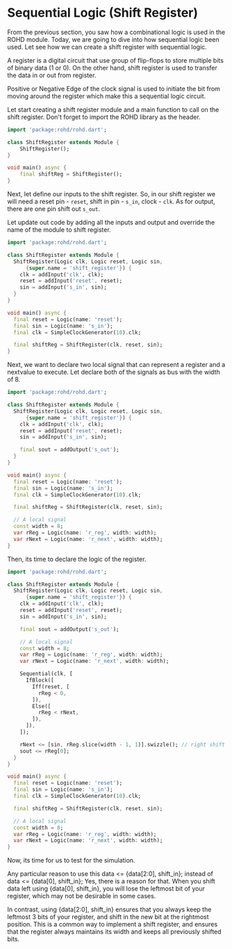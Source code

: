 # Sequential Logic (Shift Register)

From the previous section, you saw how a combinational logic is used in the ROHD module. Today, we are going to dive into how sequential logic been used. Let see how we can create a shift register with sequential logic. 

A register is a digital circuit that use group of flip-flops to store multiple bits of binary data (1 or 0). On the other hand, shift register is used to transfer the data in or out from register. 

Positive or Negative Edge of the clock signal is used to initiate the bit from moving around the register which make this a sequential logic circuit.

Let start creating a shift register module and a main function to call on the shift register. Don't forget to import the ROHD library as the header.

```dart
import 'package:rohd/rohd.dart';

class ShiftRegister extends Module {
    ShiftRegister();
}

void main() async {
    final shiftReg = ShiftRegister();
}
```

Next, let define our inputs to the shift register. So, in our shift register we will need a reset pin - `reset`, shift in pin - `s_in`, clock - `clk`. As for output, there are one pin shift out `s_out`.

Let update out code by adding all the inputs and output and override the name of the module to shift register. 


```dart
import 'package:rohd/rohd.dart';

class ShiftRegister extends Module {
  ShiftRegister(Logic clk, Logic reset, Logic sin,
      {super.name = 'shift_register'}) {
    clk = addInput('clk', clk);
    reset = addInput('reset', reset);
    sin = addInput('s_in', sin);
  }
}

void main() async {
  final reset = Logic(name: 'reset');
  final sin = Logic(name: 's_in');
  final clk = SimpleClockGenerator(10).clk;

  final shiftReg = ShiftRegister(clk, reset, sin);
}
```

Next, we want to declare two local signal that can represent a register and a nextvalue to execute. Let declare both of the signals as bus with the width of 8.

```dart
import 'package:rohd/rohd.dart';

class ShiftRegister extends Module {
  ShiftRegister(Logic clk, Logic reset, Logic sin,
      {super.name = 'shift_register'}) {
    clk = addInput('clk', clk);
    reset = addInput('reset', reset);
    sin = addInput('s_in', sin);

    final sout = addOutput('s_out');
  }
}

void main() async {
  final reset = Logic(name: 'reset');
  final sin = Logic(name: 's_in');
  final clk = SimpleClockGenerator(10).clk;

  final shiftReg = ShiftRegister(clk, reset, sin);

  // A local signal
  const width = 8;
  var rReg = Logic(name: 'r_reg', width: width);
  var rNext = Logic(name: 'r_next', width: width); 
}
```

Then, its time to declare the logic of the register. 

```dart
import 'package:rohd/rohd.dart';

class ShiftRegister extends Module {
  ShiftRegister(Logic clk, Logic reset, Logic sin,
      {super.name = 'shift_register'}) {
    clk = addInput('clk', clk);
    reset = addInput('reset', reset);
    sin = addInput('s_in', sin);

    final sout = addOutput('s_out');

    // A local signal
    const width = 8;
    var rReg = Logic(name: 'r_reg', width: width);
    var rNext = Logic(name: 'r_next', width: width);

    Sequential(clk, [
      IfBlock([
        Iff(reset, [
          rReg < 0,
        ]),
        Else([
          rReg < rNext,
        ]),
      ]),
    ]);

    rNext <= [sin, rReg.slice(width - 1, 1)].swizzle(); // right shift
    sout <= rReg[0];
  }
}

void main() async {
  final reset = Logic(name: 'reset');
  final sin = Logic(name: 's_in');
  final clk = SimpleClockGenerator(10).clk;

  final shiftReg = ShiftRegister(clk, reset, sin);

  // A local signal
  const width = 8;
  var rReg = Logic(name: 'r_reg', width: width);
  var rNext = Logic(name: 'r_next', width: width);
}
```

Now, its time for us to test for the simulation. 




Any particular reason to use this  data <= {data[2:0], shift_in};
instead of 
data <= {data[0], shift_in};
Yes, there is a reason for that. When you shift data left using {data[0], shift_in}, you will lose the leftmost bit of your register, which may not be desirable in some cases.

In contrast, using {data[2:0], shift_in} ensures that you always keep the leftmost 3 bits of your register, and shift in the new bit at the rightmost position. This is a common way to implement a shift register, and ensures that the register always maintains its width and keeps all previously shifted bits.
